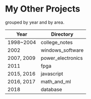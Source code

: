 # My Other Projects

grouped by year and by area.

Year | Directory
------------ | -------------
1998~2004 | college_notes
2002 | windows_software
2007, 2009 | power_electronics
2011 | fpga
2015, 2016 | javascript
2016, 2017 | math_and_ml
2018 | database
